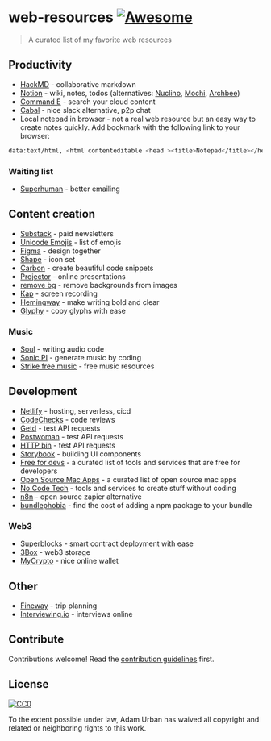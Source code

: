 # web-resources [![Awesome](https://awesome.re/badge.svg)](https://awesome.re)

> A curated list of my favorite web resources

## Productivity

- [HackMD](https://hackmd.io/) - collaborative markdown
- [Notion](https://www.notion.so) - wiki, notes, todos (alternatives: [Nuclino](https://www.nuclino.com/), [Mochi](https://mochi.cards), [Archbee](https://archbee.io))
- [Command E](https://getcommande.com/) - search your cloud content
- [Cabal](https://cabal.chat/) - nice slack alternative, p2p chat
- Local notepad in browser - not a real web resource but an easy way to create notes quickly. Add bookmark with the following link to your browser:

```bash
data:text/html, <html contenteditable <head ><title>Notepad</title></head></html>
```

### Waiting list

- [Superhuman](https://superhuman.com/) - better emailing

## Content creation

- [Substack](https://substack.com/) - paid newsletters
- [Unicode Emojis](http://unicode.org/emoji/charts/full-emoji-list.html) - list of emojis
- [Figma](https://www.figma.com/) - design together
- [Shape](https://shape.so/) - icon set
- [Carbon](https://carbon.now.sh/) - create beautiful code snippets
- [Projector](https://projector.com/) - online presentations
- [remove bg](https://www.remove.bg/) - remove backgrounds from images
- [Kap](https://getkap.co/) - screen recording
- [Hemingway](http://www.hemingwayapp.com/) - make writing bold and clear
- [Glyphy](https://www.glyphy.io/) - copy glyphs with ease

### Music

- [Soul](https://soul.dev/) - writing audio code
- [Sonic PI](https://sonic-pi.net/) - generate music by coding
- [Strike free music](https://strikefreemusic.com/) - free music resources

## Development

- [Netlify](https://www.netlify.com) - hosting, serverless, cicd
- [CodeChecks](https://www.codechecks.io/) - code reviews
- [Getd](https://getd.io/) - test API requests
- [Postwoman](https://postwoman.io/) - test API requests
- [HTTP bin](https://httpbin.org) - test API requests
- [Storybook](https://storybook.js.org/) - building UI components
- [Free for devs](https://free-for.dev/#/) - a curated list of tools and services that are free for developers
- [Open Source Mac Apps](https://github.com/serhii-londar/open-source-mac-os-apps/blob/master/README.md) - a curated list of open source mac apps
- [No Code Tech](https://www.nocode.tech/) - tools and services to create stuff without coding
- [n8n](https://n8n.io/) - open source zapier alternative
- [bundlephobia](https://bundlephobia.com/) - find the cost of adding a npm package to your bundle

### Web3

- [Superblocks](https://superblocks.com/) - smart contract deployment with ease
- [3Box](https://3box.io/) - web3 storage
- [MyCrypto](https://beta.mycrypto.com/home) - nice online wallet

## Other

- [Fineway](https://www.fineway.de/) - trip planning
- [Interviewing.io](https://interviewing.io/) - interviews online

## Contribute

Contributions welcome! Read the [contribution guidelines](contributing.md) first.


## License

[![CC0](https://mirrors.creativecommons.org/presskit/buttons/88x31/svg/cc-zero.svg)](https://creativecommons.org/publicdomain/zero/1.0)

To the extent possible under law, Adam Urban has waived all copyright and
related or neighboring rights to this work.
